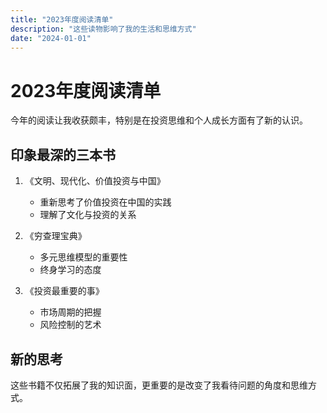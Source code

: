 ```yaml
---
title: "2023年度阅读清单"
description: "这些读物影响了我的生活和思维方式"
date: "2024-01-01"
---
```


# 2023年度阅读清单

今年的阅读让我收获颇丰，特别是在投资思维和个人成长方面有了新的认识。

## 印象最深的三本书

1. 《文明、现代化、价值投资与中国》
   - 重新思考了价值投资在中国的实践
   - 理解了文化与投资的关系

2. 《穷查理宝典》
   - 多元思维模型的重要性
   - 终身学习的态度

3. 《投资最重要的事》
   - 市场周期的把握
   - 风险控制的艺术

## 新的思考

这些书籍不仅拓展了我的知识面，更重要的是改变了我看待问题的角度和思维方式。 